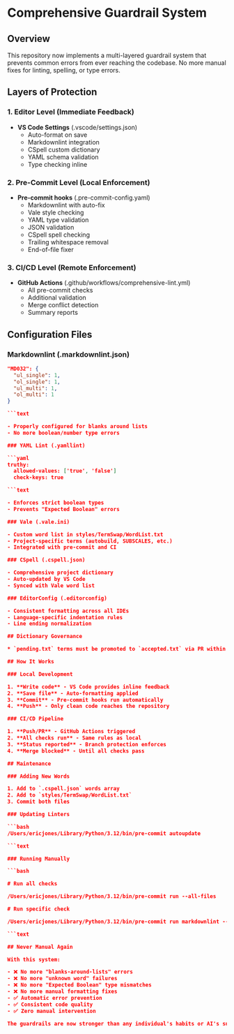 # Comprehensive Guardrail System

## Overview

This repository now implements a multi-layered guardrail system that prevents common errors from ever reaching the
codebase. No more manual fixes for linting, spelling, or type errors.

## Layers of Protection

### 1. Editor Level (Immediate Feedback)

- **VS Code Settings** (.vscode/settings.json)
  - Auto-format on save
  - Markdownlint integration
  - CSpell custom dictionary
  - YAML schema validation
  - Type checking inline

### 2. Pre-Commit Level (Local Enforcement)

- **Pre-commit hooks** (.pre-commit-config.yaml)
  - Markdownlint with auto-fix
  - Vale style checking
  - YAML type validation
  - JSON validation
  - CSpell spell checking
  - Trailing whitespace removal
  - End-of-file fixer

### 3. CI/CD Level (Remote Enforcement)

- **GitHub Actions** (.github/workflows/comprehensive-lint.yml)
  - All pre-commit checks
  - Additional validation
  - Merge conflict detection
  - Summary reports

## Configuration Files

### Markdownlint (.markdownlint.json)

```json
"MD032": {
  "ul_single": 1,
  "ol_single": 1,
  "ul_multi": 1,
  "ol_multi": 1
}

```text

- Properly configured for blanks around lists
- No more boolean/number type errors

### YAML Lint (.yamllint)

```yaml
truthy:
  allowed-values: ['true', 'false']
  check-keys: true

```text

- Enforces strict boolean types
- Prevents "Expected Boolean" errors

### Vale (.vale.ini)

- Custom word list in styles/TermSwap/WordList.txt
- Project-specific terms (autobuild, SUBSCALES, etc.)
- Integrated with pre-commit and CI

### CSpell (.cspell.json)

- Comprehensive project dictionary
- Auto-updated by VS Code
- Synced with Vale word list

### EditorConfig (.editorconfig)

- Consistent formatting across all IDEs
- Language-specific indentation rules
- Line ending normalization

## Dictionary Governance

* `pending.txt` terms must be promoted to `accepted.txt` via PR within **7 days** or are auto-purged by the weekly `purge-pending-words` workflow.

## How It Works

### Local Development

1. **Write code** - VS Code provides inline feedback
2. **Save file** - Auto-formatting applied
3. **Commit** - Pre-commit hooks run automatically
4. **Push** - Only clean code reaches the repository

### CI/CD Pipeline

1. **Push/PR** - GitHub Actions triggered
2. **All checks run** - Same rules as local
3. **Status reported** - Branch protection enforces
4. **Merge blocked** - Until all checks pass

## Maintenance

### Adding New Words

1. Add to `.cspell.json` words array
2. Add to `styles/TermSwap/WordList.txt`
3. Commit both files

### Updating Linters

```bash
/Users/ericjones/Library/Python/3.12/bin/pre-commit autoupdate

```text

### Running Manually

```bash

# Run all checks

/Users/ericjones/Library/Python/3.12/bin/pre-commit run --all-files

# Run specific check

/Users/ericjones/Library/Python/3.12/bin/pre-commit run markdownlint --all-files

```text

## Never Manual Again

With this system:

- ❌ No more "blanks-around-lists" errors
- ❌ No more "unknown word" failures
- ❌ No more "Expected Boolean" type mismatches
- ❌ No more manual formatting fixes
- ✅ Automatic error prevention
- ✅ Consistent code quality
- ✅ Zero manual intervention

The guardrails are now stronger than any individual's habits or AI's suggestions.
